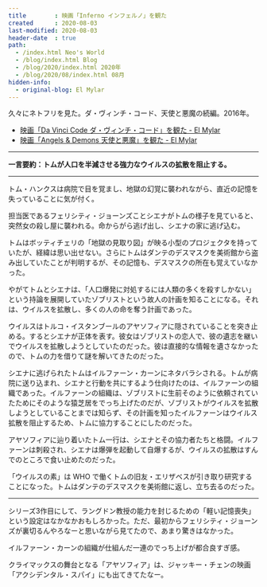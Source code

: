 ```yaml
---
title        : 映画「Inferno インフェルノ」を観た
created      : 2020-08-03
last-modified: 2020-08-03
header-date  : true
path:
  - /index.html Neo's World
  - /blog/index.html Blog
  - /blog/2020/index.html 2020年
  - /blog/2020/08/index.html 08月
hidden-info:
  - original-blog: El Mylar
---
```


久々にネトフリを見た。ダ・ヴィンチ・コード、天使と悪魔の続編。2016年。

- [映画「Da Vinci Code ダ・ヴィンチ・コード」を観た - El Mylar](https://neos21.hateblo.jp/entry/2020/03/02/113000)
- [映画「Angels & Demons 天使と悪魔」を観た - El Mylar](https://neos21.hateblo.jp/entry/2020/03/03/113000)

---

__一言要約：トムが人口を半減させる強力なウイルスの拡散を阻止する。__

---

トム・ハンクスは病院で目を覚まし、地獄の幻覚に襲われながら、直近の記憶を失っていることに気が付く。

担当医であるフェリシティ・ジョーンズことシエナがトムの様子を見ていると、突然女の殺し屋に襲われる。命からがら逃げ出し、シエナの家に逃げ込む。

トムはボッティチェリの「地獄の見取り図」が映る小型のプロジェクタを持っていたが、経緯は思い出せない。さらにトムはダンテのデスマスクを美術館から盗み出していたことが判明するが、その記憶も、デスマスクの所在も覚えていなかった。

やがてトムとシエナは、「人口爆発に対処するには人類の多くを殺すしかない」という持論を展開していたゾブリストという故人の計画を知ることになる。それは、ウイルスを拡散し、多くの人の命を奪う計画であった。

ウイルスはトルコ・イスタンブールのアヤソフィアに隠されていることを突き止める。するとシエナが正体を表す。彼女はゾブリストの恋人で、彼の遺志を継いでウイルスを拡散しようとしていたのだった。彼は直接的な情報を遺さなかったので、トムの力を借りて謎を解いてきたのだった。

シエナに逃げられたトムはイルファーン・カーンにネタバラシされる。トムが病院に送り込まれ、シエナと行動を共にするよう仕向けたのは、イルファーンの組織であった。イルファーンの組織は、ゾブリストに生前そのように依頼されていたためにそのような猿芝居をでっち上げたのだが、ゾブリストがウイルスを拡散しようとしていることまでは知らず、その計画を知ったイルファーンはウイルス拡散を阻止するため、トムに協力することにしたのだった。

アヤソフィアに辿り着いたトム一行は、シエナとその協力者たちと格闘。イルファーンは刺殺され、シエナは爆弾を起動して自爆するが、ウイルスの拡散はすんでのところで食い止めたのだった。

「ウイルスの素」は WHO で働くトムの旧友・エリザベスが引き取り研究することになった。トムはダンテのデスマスクを美術館に返し、立ち去るのだった。

---

シリーズ3作目にして、ラングドン教授の能力を封じるための「軽い記憶喪失」という設定はなかなかおもしろかった。ただ、最初からフェリシティ・ジョーンズが裏切るんやろなーと思いながら見てたので、あまり驚きはなかった。

イルファーン・カーンの組織が仕組んだ一連のでっち上げが都合良すぎ感。

クライマックスの舞台となる「アヤソフィア」は、ジャッキー・チェンの映画「アクシデンタル・スパイ」にも出てきてたなー。
